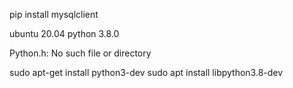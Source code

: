 pip install mysqlclient

ubuntu 20.04
python 3.8.0

Python.h: No such file or directory

sudo apt-get install python3-dev
sudo apt install libpython3.8-dev
